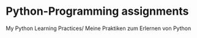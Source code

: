 # Python-Programming assignments
My Python Learning Practices/ Meine Praktiken zum Erlernen von Python

